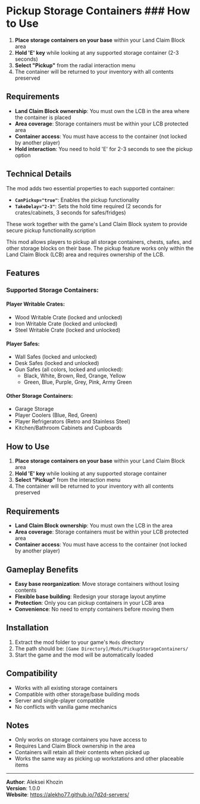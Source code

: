 # Pickup Storage Containers ### How to Use

1. **Place storage containers on your base** within your Land Claim Block area
2. **Hold 'E' key** while looking at any supported storage container (2-3 seconds)
3. **Select "Pickup"** from the radial interaction menu
4. The container will be returned to your inventory with all contents preserved

## Requirements

- **Land Claim Block ownership**: You must own the LCB in the area where the container is placed
- **Area coverage**: Storage containers must be within your LCB protected area
- **Container access**: You must have access to the container (not locked by another player)
- **Hold interaction**: You need to hold 'E' for 2-3 seconds to see the pickup option

## Technical Details

The mod adds two essential properties to each supported container:
- **`CanPickup="true"`**: Enables the pickup functionality
- **`TakeDelay="2-3"`**: Sets the hold time required (2 seconds for crates/cabinets, 3 seconds for safes/fridges)

These work together with the game's Land Claim Block system to provide secure pickup functionality.scription

This mod allows players to pickup all storage containers, chests, safes, and other storage blocks on their base. The pickup feature works only within the Land Claim Block (LCB) area and requires ownership of the LCB.

## Features

### Supported Storage Containers:

#### Player Writable Crates:
- Wood Writable Crate (locked and unlocked)
- Iron Writable Crate (locked and unlocked) 
- Steel Writable Crate (locked and unlocked)

#### Player Safes:
- Wall Safes (locked and unlocked)
- Desk Safes (locked and unlocked)
- Gun Safes (all colors, locked and unlocked):
  - Black, White, Brown, Red, Orange, Yellow
  - Green, Blue, Purple, Grey, Pink, Army Green

#### Other Storage Containers:
- Garage Storage
- Player Coolers (Blue, Red, Green)
- Player Refrigerators (Retro and Stainless Steel)
- Kitchen/Bathroom Cabinets and Cupboards

## How to Use

1. **Place storage containers on your base** within your Land Claim Block area
2. **Hold 'E' key** while looking at any supported storage container
3. **Select "Pickup"** from the interaction menu
4. The container will be returned to your inventory with all contents preserved

## Requirements

- **Land Claim Block ownership**: You must own the LCB in the area
- **Area coverage**: Storage containers must be within your LCB protected area
- **Container access**: You must have access to the container (not locked by another player)

## Gameplay Benefits

- **Easy base reorganization**: Move storage containers without losing contents
- **Flexible base building**: Redesign your storage layout anytime
- **Protection**: Only you can pickup containers in your LCB area
- **Convenience**: No need to empty containers before moving them

## Installation

1. Extract the mod folder to your game's `Mods` directory
2. The path should be: `[Game Directory]/Mods/PickupStorageContainers/`
3. Start the game and the mod will be automatically loaded

## Compatibility

- Works with all existing storage containers
- Compatible with other storage/base building mods
- Server and single-player compatible
- No conflicts with vanilla game mechanics

## Notes

- Only works on storage containers you have access to
- Requires Land Claim Block ownership in the area
- Containers will retain all their contents when picked up
- Works the same way as picking up workstations and other placeable items

---

**Author**: Aleksei Khozin  
**Version**: 1.0.0  
**Website**: https://alekho77.github.io/7d2d-servers/
